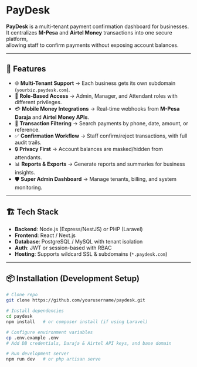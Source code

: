 # PayDesk

**PayDesk** is a multi-tenant payment confirmation dashboard for businesses.  
It centralizes **M-Pesa** and **Airtel Money** transactions into one secure platform,  
allowing staff to confirm payments without exposing account balances.  

---

## 🚀 Features
- 🌐 **Multi-Tenant Support** → Each business gets its own subdomain (`yourbiz.paydesk.com`).
- 👥 **Role-Based Access** → Admin, Manager, and Attendant roles with different privileges.
- 💳 **Mobile Money Integrations** → Real-time webhooks from **M-Pesa Daraja** and **Airtel Money APIs**.
- 🔎 **Transaction Filtering** → Search payments by phone, date, amount, or reference.
- ✅ **Confirmation Workflow** → Staff confirm/reject transactions, with full audit trails.
- 🔒 **Privacy First** → Account balances are masked/hidden from attendants.
- 📊 **Reports & Exports** → Generate reports and summaries for business insights.
- 🛡️ **Super Admin Dashboard** → Manage tenants, billing, and system monitoring.

---

## 🏗️ Tech Stack
- **Backend**: Node.js (Express/NestJS) or PHP (Laravel)  
- **Frontend**: React / Next.js  
- **Database**: PostgreSQL / MySQL with tenant isolation  
- **Auth**: JWT or session-based with RBAC  
- **Hosting**: Supports wildcard SSL & subdomains (`*.paydesk.com`)  

---

## 📦 Installation (Development Setup)

```bash
# Clone repo
git clone https://github.com/yourusername/paydesk.git

# Install dependencies
cd paydesk
npm install   # or composer install (if using Laravel)

# Configure environment variables
cp .env.example .env
# Add DB credentials, Daraja & Airtel API keys, and base domain

# Run development server
npm run dev   # or php artisan serve
